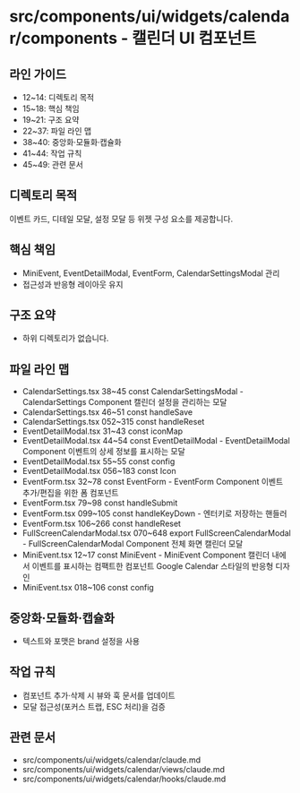 # src/components/ui/widgets/calendar/components - 캘린더 UI 컴포넌트

## 라인 가이드
- 12~14: 디렉토리 목적
- 15~18: 핵심 책임
- 19~21: 구조 요약
- 22~37: 파일 라인 맵
- 38~40: 중앙화·모듈화·캡슐화
- 41~44: 작업 규칙
- 45~49: 관련 문서

## 디렉토리 목적
이벤트 카드, 디테일 모달, 설정 모달 등 위젯 구성 요소를 제공합니다.

## 핵심 책임
- MiniEvent, EventDetailModal, EventForm, CalendarSettingsModal 관리
- 접근성과 반응형 레이아웃 유지

## 구조 요약
- 하위 디렉토리가 없습니다.

## 파일 라인 맵
- CalendarSettings.tsx 38~45 const CalendarSettingsModal - CalendarSettings Component 캘린더 설정을 관리하는 모달
- CalendarSettings.tsx 46~51 const handleSave
- CalendarSettings.tsx 052~315 const handleReset
- EventDetailModal.tsx 31~43 const iconMap
- EventDetailModal.tsx 44~54 const EventDetailModal - EventDetailModal Component 이벤트의 상세 정보를 표시하는 모달
- EventDetailModal.tsx 55~55 const config
- EventDetailModal.tsx 056~183 const Icon
- EventForm.tsx 32~78 const EventForm - EventForm Component 이벤트 추가/편집을 위한 폼 컴포넌트
- EventForm.tsx 79~98 const handleSubmit
- EventForm.tsx 099~105 const handleKeyDown - 엔터키로 저장하는 핸들러
- EventForm.tsx 106~266 const handleReset
- FullScreenCalendarModal.tsx 070~648 export FullScreenCalendarModal - FullScreenCalendarModal Component 전체 화면 캘린더 모달
- MiniEvent.tsx 12~17 const MiniEvent - MiniEvent Component 캘린더 내에서 이벤트를 표시하는 컴팩트한 컴포넌트 Google Calendar 스타일의 반응형 디자인
- MiniEvent.tsx 018~106 const config

## 중앙화·모듈화·캡슐화
- 텍스트와 포맷은 brand 설정을 사용

## 작업 규칙
- 컴포넌트 추가·삭제 시 뷰와 훅 문서를 업데이트
- 모달 접근성(포커스 트랩, ESC 처리)을 검증

## 관련 문서
- src/components/ui/widgets/calendar/claude.md
- src/components/ui/widgets/calendar/views/claude.md
- src/components/ui/widgets/calendar/hooks/claude.md
